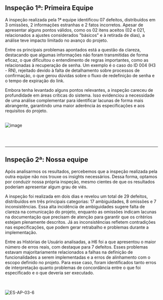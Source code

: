 ## Inspeção 1ª: Primeira Equipe

A inspeção realizada pela 1ª equipe identificou 07 defeitos, distribuídos em 3 omissões, 2 informações estranhas e 2 fatos incorretos. Apesar de apresentar alguns pontos válidos, como os 02 itens aceitos (02 e 021, relacionados a ajustes considerados "básicos" e à retirada de dias), a análise teve impacto limitado no avanço do projeto.

Entre os principais problemas apontados está a questão da clareza, destacando que algumas informações não foram transmitidas de forma eficaz, o que dificultou o entendimento de regras importantes, como as relacionadas à recuperação de senha. Um exemplo é o caso do ID 004 (H3 - RN), rejeitado devido à falta de detalhamento sobre processos de confirmação, o que gerou dúvidas sobre o fluxo de redefinição de senha e o tempo de expiração do link.

Embora tenha levantado alguns pontos relevantes, a inspeção careceu de profundidade em áreas críticas do sistema. Isso evidenciou a necessidade de uma análise complementar para identificar lacunas de forma mais abrangente, garantindo uma maior aderência às especificações e aos requisitos do projeto. 
<br>
<br>

![image](https://github.com/user-attachments/assets/1124f98a-ed8f-4af2-a889-de7bf1fdf91b)


<br>
<br>

 ---
 
## Inspeção 2ª: Nossa equipe

Após analisarmos os resultados, percebemos que a inspeção realizada pela outra equipe não nos trouxe os insights necessários. Dessa forma, optamos por conduzir nossa própria inspeção, mesmo cientes de que os resultados poderiam apresentar algum grau de viés.

A inspeção foi realizada em dois dias e revelou um total de 29 defeitos, distribuídos em três principais categorias: 17 ambiguidades, 8 omissões e 7 inconsistências. Essa alta incidência de ambiguidades sugere falta de clareza na comunicação do projeto, enquanto as omissões indicam lacunas na documentação que precisam de atenção para garantir que os critérios estejam plenamente descritos. Já as inconsistências refletem contradições nas especificações, que podem gerar retrabalho e problemas durante a implementação.

Entre as Histórias de Usuário analisadas, a H6 foi a que apresentou o maior número de erros reais, com destaque para 7 defeitos. Esses problemas estavam majoritariamente relacionados a falhas na definição de funcionalidades a serem implementadas e a erros de alinhamento com o escopo definido no projeto. Para esse caso, foram identificados tanto erros de interpretação quanto problemas de concordância entre o que foi especificado e o que deveria ser executado.
<br>
<br>
<br>

![ES-AP-03-6](https://github.com/user-attachments/assets/e29fd8c6-b3c1-4217-ac82-901385bcaba1)
